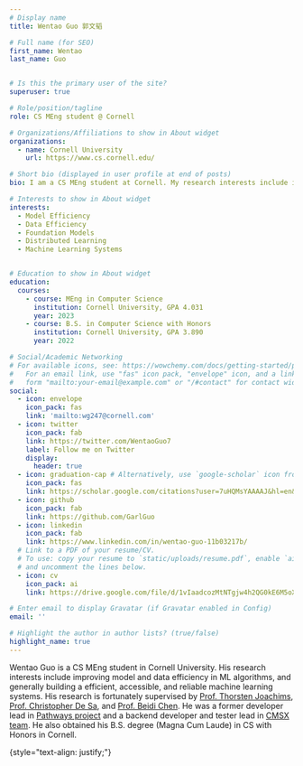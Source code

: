 ```yaml
---
# Display name
title: Wentao Guo 郭文韬

# Full name (for SEO)
first_name: Wentao
last_name: Guo


# Is this the primary user of the site?
superuser: true

# Role/position/tagline
role: CS MEng student @ Cornell

# Organizations/Affiliations to show in About widget
organizations:
  - name: Cornell University
    url: https://www.cs.cornell.edu/

# Short bio (displayed in user profile at end of posts)
bio: I am a CS MEng student at Cornell. My research interests include improving model and data efficiency in ML algorithms, and generally building a efficient, accessible, and reliable machine learning systems.

# Interests to show in About widget
interests:
  - Model Efficiency
  - Data Efficiency
  - Foundation Models
  - Distributed Learning
  - Machine Learning Systems


# Education to show in About widget
education:
  courses:
    - course: MEng in Computer Science
      institution: Cornell University, GPA 4.031
      year: 2023
    - course: B.S. in Computer Science with Honors
      institution: Cornell University, GPA 3.890
      year: 2022

# Social/Academic Networking
# For available icons, see: https://wowchemy.com/docs/getting-started/page-builder/#icons
#   For an email link, use "fas" icon pack, "envelope" icon, and a link in the
#   form "mailto:your-email@example.com" or "/#contact" for contact widget.
social:
  - icon: envelope
    icon_pack: fas
    link: 'mailto:wg247@cornell.com'
  - icon: twitter
    icon_pack: fab
    link: https://twitter.com/WentaoGuo7
    label: Follow me on Twitter
    display:
      header: true
  - icon: graduation-cap # Alternatively, use `google-scholar` icon from `ai` icon pack
    icon_pack: fas
    link: https://scholar.google.com/citations?user=7uHQMsYAAAAJ&hl=en&oi=ao
  - icon: github
    icon_pack: fab
    link: https://github.com/GarlGuo
  - icon: linkedin
    icon_pack: fab
    link: https://www.linkedin.com/in/wentao-guo-11b03217b/
  # Link to a PDF of your resume/CV.
  # To use: copy your resume to `static/uploads/resume.pdf`, enable `ai` icons in `params.yaml`,
  # and uncomment the lines below.
  - icon: cv
    icon_pack: ai
    link: https://drive.google.com/file/d/1vIaadcozMtNTgjw4h2QG0kE6M5oXZW9X

# Enter email to display Gravatar (if Gravatar enabled in Config)
email: ''

# Highlight the author in author lists? (true/false)
highlight_name: true
---
```


Wentao Guo is a CS MEng student in Cornell University. His research interests include improving model and data efficiency in ML algorithms, and generally building a efficient, accessible, and reliable machine learning systems. His research is fortunately supervised by [Prof. Thorsten Joachims](https://www.cs.cornell.edu/people/tj/), [Prof. Christopher De Sa](https://www.cs.cornell.edu/~cdesa/), and [Prof. Beidi Chen](https://www.andrew.cmu.edu/user/beidic/). He was a former developer lead in [Pathways project](https://www.pathways.cornell.edu) and a backend developer and tester lead in [CMSX team](https://www.cs.cornell.edu/Projects/cms/cmsx/). He also obtained his B.S. degree (Magna Cum Laude) in CS with Honors in Cornell.

{style="text-align: justify;"}
